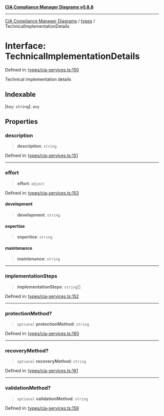 [**CIA Compliance Manager Diagrams v0.8.8**](../../README.md)

***

[CIA Compliance Manager Diagrams](../../modules.md) / [types](../README.md) / TechnicalImplementationDetails

# Interface: TechnicalImplementationDetails

Defined in: [types/cia-services.ts:150](https://github.com/Hack23/cia-compliance-manager/blob/67855c73d041b21b5f90a46884e0e48cd0961cda/src/types/cia-services.ts#L150)

Technical implementation details

## Indexable

\[`key`: `string`\]: `any`

## Properties

### description

> **description**: `string`

Defined in: [types/cia-services.ts:151](https://github.com/Hack23/cia-compliance-manager/blob/67855c73d041b21b5f90a46884e0e48cd0961cda/src/types/cia-services.ts#L151)

***

### effort

> **effort**: `object`

Defined in: [types/cia-services.ts:153](https://github.com/Hack23/cia-compliance-manager/blob/67855c73d041b21b5f90a46884e0e48cd0961cda/src/types/cia-services.ts#L153)

#### development

> **development**: `string`

#### expertise

> **expertise**: `string`

#### maintenance

> **maintenance**: `string`

***

### implementationSteps

> **implementationSteps**: `string`[]

Defined in: [types/cia-services.ts:152](https://github.com/Hack23/cia-compliance-manager/blob/67855c73d041b21b5f90a46884e0e48cd0961cda/src/types/cia-services.ts#L152)

***

### protectionMethod?

> `optional` **protectionMethod**: `string`

Defined in: [types/cia-services.ts:160](https://github.com/Hack23/cia-compliance-manager/blob/67855c73d041b21b5f90a46884e0e48cd0961cda/src/types/cia-services.ts#L160)

***

### recoveryMethod?

> `optional` **recoveryMethod**: `string`

Defined in: [types/cia-services.ts:161](https://github.com/Hack23/cia-compliance-manager/blob/67855c73d041b21b5f90a46884e0e48cd0961cda/src/types/cia-services.ts#L161)

***

### validationMethod?

> `optional` **validationMethod**: `string`

Defined in: [types/cia-services.ts:159](https://github.com/Hack23/cia-compliance-manager/blob/67855c73d041b21b5f90a46884e0e48cd0961cda/src/types/cia-services.ts#L159)
